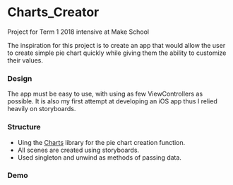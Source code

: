 # Charts_Creator
Project for Term 1 2018 intensive at Make School 

The inspiration for this project is to create an app that would allow the user to create simple pie chart quickly while giving them the ability to customize their values.

### Design
The app must be easy to use, with using as few ViewControllers as possible.
It is also my first attempt at developing an iOS app thus I relied heavily on storyboards.

### Structure
* Uing the [Charts](https://github.com/danielgindi/Charts) library for the pie chart creation function.
* All scenes are created using storyboards.
* Used singleton and unwind as methods of passing data.

### Demo

